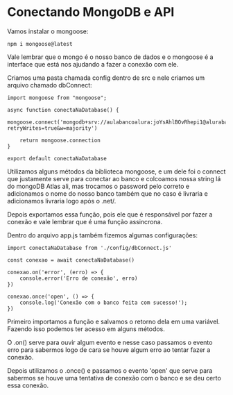 # Conectando MongoDB e API

Vamos instalar o mongoose:

    npm i mongoose@latest

Vale lembrar que o mongo é o nosso banco de dados e o mongoose é a interface que está nos ajudando a fazer a conexão com ele.

Criamos uma pasta chamada config dentro de src e nele criamos um arquivo chamado dbConnect:

    import mongoose from "mongoose";

    async function conectaNaDatabase() {
        mongoose.connect('mongodb+srv://aulabancoalura:joYsAhlBOvRhepi1@alurabanco.ndtdeyh.mongodb.net/livraria?retryWrites=true&w=majority')

        return mongoose.connection
    }

    export default conectaNaDatabase

Utilizamos alguns métodos da biblioteca mongoose, e um dele foi o connect que justamente serve para conectar ao banco e colcoamos nossa string lá do mongoDB Atlas ali, mas trocamos o password pelo correto e adicionamos o nome do nosso banco também que no caso é livraria e adicionamos livraria logo após o .net/.

Depois exportamos essa função, pois ele que é responsável por fazer a conexão e vale lembrar que é uma função assincrona.

Dentro do arquivo app.js também fizemos algumas configurações:

    import conectaNaDatabase from './config/dbConnect.js'

    const conexao = await conectaNaDatabase()

    conexao.on('error', (erro) => {
        console.error('Erro de conexão', erro)
    })

    conexao.once('open', () => {
        console.log('Conexão com o banco feita com sucesso!');
    })

Primeiro importamos a função e salvamos o retorno dela em uma variável. Fazendo isso podemos ter acesso em alguns métodos.

O .on() serve para ouvir algum evento e nesse caso passamos o evento erro para sabermos logo de cara se houve algum erro ao tentar fazer a conexão.

Depois utilizamos o .once() e passamos o evento 'open' que serve para sabermos se houve uma tentativa de conexão com o banco e se deu certo essa conexão.


